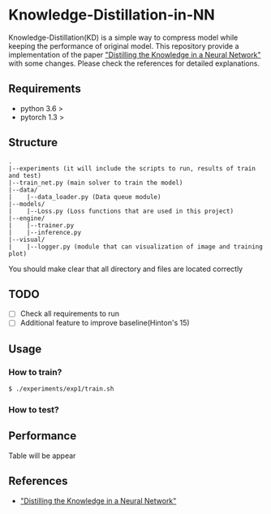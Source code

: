 # Knowledge-Distillation-in-NN

Knowledge-Distillation(KD) is a simple way to compress model while keeping the performance of original model. This repository provide a implementation of the paper ["Distilling the Knowledge in a Neural Network"](https://arxiv.org/pdf/1503.02531.pdf) with some changes. Please check the references for detailed explanations.


## Requirements
  - python 3.6 >
  - pytorch 1.3 >

## Structure
    .
    |--experiments (it will include the scripts to run, results of train and test)
    |--train_net.py (main solver to train the model)
    |--data/
    |    |--data_loader.py (Data queue module)
    |--models/
    |    |--Loss.py (Loss functions that are used in this project)
    |--engine/
    |    |--trainer.py
    |    |--inference.py
    |--visual/
    |    |--logger.py (module that can visualization of image and training plot)  

You should make clear that all directory and files are located correctly
  
## TODO
  - [ ] Check all requirements to run
  - [ ] Additional feature to improve baseline(Hinton's 15)

## Usage

### How to train?
```bash
$ ./experiments/exp1/train.sh
```

### How to test?


## Performance
Table will be appear


## References
  - ["Distilling the Knowledge in a Neural Network"](https://arxiv.org/pdf/1503.02531.pdf)

